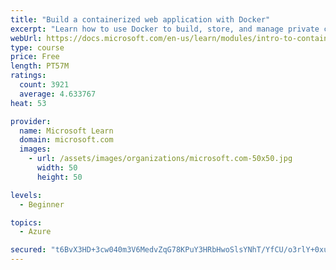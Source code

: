 ```yaml
---
title: "Build a containerized web application with Docker"
excerpt: "Learn how to use Docker to build, store, and manage private container images with the Azure Container Registry."
webUrl: https://docs.microsoft.com/en-us/learn/modules/intro-to-containers/
type: course
price: Free
length: PT57M
ratings:
  count: 3921
  average: 4.633767
heat: 53

provider:
  name: Microsoft Learn
  domain: microsoft.com
  images:
    - url: /assets/images/organizations/microsoft.com-50x50.jpg
      width: 50
      height: 50

levels:
  - Beginner

topics:
  - Azure

secured: "t6BvX3HD+3cw040m3V6MedvZqG78KPuY3HRbHwoSlsYNhT/YfCU/o3rlY+0xuqJVMOE/jH+Ig2A4Lw3ukUthgRZVKZ6A+IdxTz8CZZlq/DDcxA1oak6VsVAMaOaTjP+rLYqHNQYEFtupm9NhLeQtb7nSAczgRYNbpVWM40077P7USJD1MY7bsw0GKYP/m1dbLIGGI7pk5qbLmHTCrtdLfPKKRT90kfxw/vtbzEpIUEMK70NJLWXp+6N39W+TgGzdtAyJVxw0XZTjtyJgfIHgW5zKry6RzefxRG7Ti9yYsqkxJBRsWzrkV8xcyK08xiE0khRHem6oQa9j3nYeiXBhXUNtCunmvzViwhbjScezAWaqtuHuH7XyFRtxeZFxO9Nk8PqT47Wp9HmLP0KQXE/XsW9A7xHbxZD848ph00EUa6o=;LKhL5cBqvbdlIE/dy7gzTQ=="
---
```


